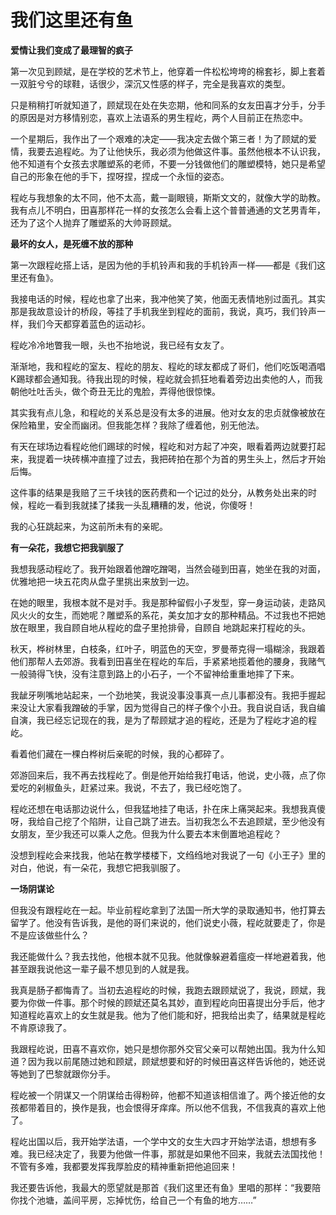# 我们这里还有鱼

**爱情让我们变成了最理智的疯子**

第一次见到顾斌，是在学校的艺术节上，他穿着一件松松垮垮的棉套衫，脚上套着一双脏兮兮的球鞋，话很少，深沉又性感的样子，完全是我喜欢的类型。 

只是稍稍打听就知道了，顾斌现在处在失恋期，他和同系的女友田喜才分手，分手的原因是对方移情别恋，喜欢上法语系的男生程屹，两个人目前正在热恋中。 

一个星期后，我作出了一个艰难的决定——我决定去做个第三者！为了顾斌的爱情，我要去追程屹。为了让他快乐，我必须为他做这件事。虽然他根本不认识我，他不知道有个女孩去求雕塑系的老师，不要一分钱做他们的雕塑模特，她只是希望自己的形象在他的手下，捏呀捏，捏成一个永恒的姿态。 

程屹与我想象的太不同，他不太高，戴一副眼镜，斯斯文文的，就像大学的助教。我有点儿不明白，田喜那样花一样的女孩怎么会看上这个普普通通的文艺男青年，还为了这个人抛弃了雕塑系的大帅哥顾斌。 

**最坏的女人，是死缠不放的那种**

第一次跟程屹搭上话，是因为他的手机铃声和我的手机铃声一样——都是《我们这里还有鱼》。 

我接电话的时候，程屹也拿了出来，我冲他笑了笑，他面无表情地别过面孔。其实那是我故意设计的桥段，等挂了手机我坐到程屹的面前，我说，真巧，我们铃声一样，我们今天都穿着蓝色的运动衫。 

程屹冷冷地瞥我一眼，头也不抬地说，我已经有女友了。 

渐渐地，我和程屹的室友、程屹的朋友、程屹的球友都成了哥们，他们吃饭喝酒唱K踢球都会通知我。待我出现的时候，程屹就会抓狂地看着旁边出卖他的人，而我朝他吐吐舌头，做个奇丑无比的鬼脸，弄得他很惊悚。 

其实我有点儿急，和程屹的关系总是没有太多的进展。他对女友的忠贞就像被放在保险箱里，安全而幽闭。但我能怎样？我除了缠着他，别无他法。 

有天在球场边看程屹他们踢球的时候，程屹和对方起了冲突，眼看着两边就要打起来，我提着一块砖横冲直撞了过去，我把砖拍在那个为首的男生头上，然后才开始后悔。 

这件事的结果是我赔了三千块钱的医药费和一个记过的处分，从教务处出来的时候，程屹一看到我就揉了揉我一头乱糟糟的发，他说，你傻呀！ 

我的心狂跳起来，为这前所未有的亲昵。 

**有一朵花，我想它把我驯服了**

我想我感动程屹了。我开始跟着他蹭吃蹭喝，当然会碰到田喜，她坐在我的对面，优雅地把一块五花肉从盘子里挑出来放到一边。 

在她的眼里，我根本就不是对手。我是那种留假小子发型，穿一身运动装，走路风风火火的女生，而她呢？雕塑系的系花，美女加才女的那种精品。不过我也不把她放在眼里，我自顾自地从程屹的盘子里抢排骨，自顾自 地跳起来打程屹的头。 

秋天，桦树林里，白枝条，红叶子，明蓝色的天空，罗曼蒂克得一塌糊涂，我跟着他们那帮人去郊游。我看到田喜坐在程屹的车后，手紧紧地揽着他的腰身，我赌气一般骑得飞快，没有注意到路上的小石子，一个不留神给重重地摔了下来。 

我龇牙咧嘴地站起来，一个劲地笑，我说没事没事真一点儿事都没有。我把手握起来没让大家看我蹭破的手掌，因为觉得自己的样子像个小丑。我自说自话，我自编自演，我已经忘记现在的我，是为了帮顾斌才追的程屹，还是为了程屹才追的程屹。 

看着他们藏在一棵白桦树后亲昵的时候，我的心都碎了。 

郊游回来后，我不再去找程屹了。倒是他开始给我打电话，他说，史小薇，点了你爱吃的剁椒鱼头，赶紧过来。我说，不去了，我已经吃饱了。 

程屹还想在电话那边说什么，但我猛地挂了电话，扑在床上痛哭起来。我想我真傻呀，我给自己挖了个陷阱，让自己跳了进去。当初我怎么不去追顾斌，至少他没有女朋友，至少我还可以乘人之危。但我为什么要去本末倒置地追程屹？ 

没想到程屹会来找我，他站在教学楼楼下，文绉绉地对我说了一句《小王子》里的对白，他说，有一朵花，我想它把我驯服了。 

**一场阴谋论**

但我没有跟程屹在一起。毕业前程屹拿到了法国一所大学的录取通知书，他打算去留学了。他没有告诉我，是他的哥们来说的，他们说史小薇，程屹就要走了，你是不是应该做些什么？ 

我还能做什么？我去找他，他根本就不见我。他就像躲避着瘟疫一样地避着我，他甚至跟我说他这一辈子最不想见到的人就是我。 

我真是肠子都悔青了。当初去追程屹的时候，我跑去跟顾斌说了，我说，顾斌，我要为你做一件事。那个时候的顾斌还莫名其妙，直到程屹向田喜提出分手后，他才知道程屹喜欢上的女生就是我。他为了他们能和好，把我给出卖了，结果就是程屹不肯原谅我了。 

我跟程屹说，田喜不喜欢你，她只是想你那外交官父亲可以帮她出国。我为什么知道？因为我以前尾随过她和顾斌，顾斌想要和好的时候田喜这样告诉他的，她还说等她到了巴黎就跟你分手。 

程屹被一个阴谋又一个阴谋给击得粉碎，他都不知道该相信谁了。两个接近他的女孩都带着目的，换作是我，也会恨得牙痒痒。所以他不信我，不信我真的喜欢上他了。 

程屹出国以后，我开始学法语，一个学中文的女生大四才开始学法语，想想有多难。我已经决定了，我要为他做一件事，那就是如果他不回来，我就去法国找他！不管有多难，我都要发挥我厚脸皮的精神重新把他追回来！ 

我还要告诉他，我最大的愿望就是那首《我们这里还有鱼》里唱的那样：“我要陪你找个池塘，盖间平房，忘掉忧伤，给自己一个有鱼的地方……”